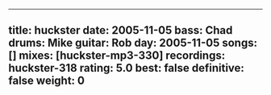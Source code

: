 
---
title: huckster
date: 2005-11-05
bass:	Chad
drums:	Mike
guitar:	Rob
day: 2005-11-05
songs: []
mixes: [huckster-mp3-330]
recordings: huckster-318
rating: 5.0
best: false
definitive: false
weight: 0
---
